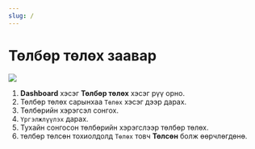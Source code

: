 ```yaml
---
slug: /
---
```


# Төлбөр төлөх заавар

![](<img/Dashboard төлбөр төлөх.gif>)

1. **Dashboard** хэсэг **Төлбөр төлөх** хэсэг рүү орно.
2. Төлбөр төлөх сарынхаа `Төлөх` хэсэг дээр дарах.
3. Төлбөрийн хэрэгсэл сонгох.
4. `Үргэлжлүүлэх` дарах.
5. Тухайн сонгосон төлбөрийн хэрэгслээр төлбөр төлөх.
6. төлбөр төлсөн тохиолдолд `Төлөх` товч **Төлсөн** болж өөрчлөгдөнө.
